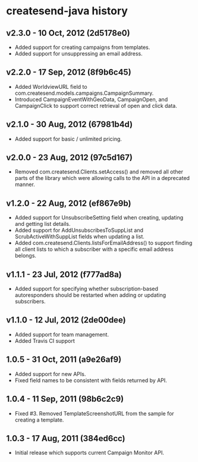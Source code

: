 # createsend-java history

## v2.3.0 - 10 Oct, 2012   (2d5178e0)

* Added support for creating campaigns from templates.
* Added support for unsuppressing an email address.

## v2.2.0 - 17 Sep, 2012   (8f9b6c45)

* Added WorldviewURL field to com.createsend.models.campaigns.CampaignSummary.
* Introduced CampaignEventWithGeoData, CampaignOpen, and CampaignClick to
support correct retrieval of open and click data.

## v2.1.0 - 30 Aug, 2012   (67981b4d)

* Added support for basic / unlimited pricing.

## v2.0.0 - 23 Aug, 2012   (97c5d167)

* Removed com.createsend.Clients.setAccess() and removed all other parts of the
library which were allowing calls to the API in a deprecated manner.

## v1.2.0 - 22 Aug, 2012   (ef867e9b)

* Added support for UnsubscribeSetting field when creating, updating and
getting list details.
* Added support for AddUnsubscribesToSuppList and ScrubActiveWithSuppList
fields when updating a list.
* Added com.createsend.Clients.listsForEmailAddress() to support finding all
client lists to which a subscriber with a specific email address belongs.

## v1.1.1 - 23 Jul, 2012   (f777ad8a)

* Added support for specifying whether subscription-based autoresponders should
be restarted when adding or updating subscribers.

## v1.1.0 - 12 Jul, 2012   (2de00dee)

* Added support for team management.
* Added Travis CI support

## 1.0.5 - 31 Oct, 2011   (a9e26af9)

* Added support for new APIs.
* Fixed field names to be consistent with fields returned by API.

## 1.0.4 - 11 Sep, 2011   (98b6c2c9)

* Fixed #3. Removed TemplateScreenshotURL from the sample for creating
a template.

## 1.0.3 - 17 Aug, 2011   (384ed6cc)

* Initial release which supports current Campaign Monitor API.
